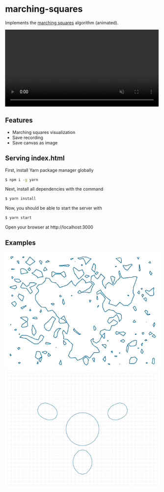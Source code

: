 # marching-squares
Implements the [marching squares][marching-squares] algorithm (animated).

<video controls autoplay muted width="500" src="screenshots/marching-squares-01.webm" type="video/webm"></video>

## Features
- Marching squares visualization
- Save recording
- Save canvas as image

## Serving index.html

First, install Yarn package manager globally

```bash
$ npm i -g yarn
```
Next, install all dependencies with the command
```bash
$ yarn install
```
Now, you should be able to start the server with
```bash
$ yarn start
```
Open your browser at http://localhost:3000


## Examples
<img src="screenshots/marching-squares-example-01.png">
<img src="screenshots/marching-squares-example-02.png">

[marching-squares]: https://en.wikipedia.org/wiki/Marching_squares
[parcel]: https://parceljs.org/
[file-saver]: https://ghub.io/file-saver
[recordrtc]: https://github.com/muaz-khan/RecordRTC
[RecordRTC-web]: https://recordrtc.org
[html-video]: https://developer.mozilla.org/en-US/docs/Web/HTML/Element/video
[html-video-recording-tutorial]: https://medium.com/@amatewasu/how-to-record-a-canvas-element-d4d0826d3591

